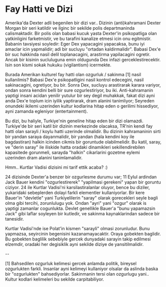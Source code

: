# Fay Hatti ve Dizi

Amerika'da Dexter adli begenilen bir dizi var.. Dizinin (anti)kahramani Dexter Morgan bir seri katildir ve ilginc bir sekilde polis departmaninda calismaktadir. Bir polis olan babasi kucuk yasta Dexter'in psikopatliga olan yatkinligini farketmistir, ve bu tarafini kanalize etmesi icin onu egitmistir. Babanin tavsiyesi soyledir: Eger Dex yapacagini yapacaksa, bunu iyi amaclar icin yapmalidir; adi bir sucluyu "ortadan kaldirmalidir". Babasi Dex'e bir suc hakkinda nasil delil toplanacagini, arastirma yapilacagini ogretir. Ancak bir kisinin sucluluguna emin oldugunda Dex infazi gerceklestirecektir. Isin son kismi sokak hukuku (vigilantism) icermekte.

Burada Amerikan kulturel fay hatti olan ozgurluk / sakinma [1] nasil kullanilmis? Babasi Dex'e psikopatligini nasil kontrol edecegini, nasil sakinacagini, ogretiyor, bu bir. Sonra Dex, sucluyu arastirarak karara variyor, ondan sonra kendini belli bir sure ozgurlestiriyor, bu iki. Anti-kahramanin yaptigi insani acidan yenilir yutulur bir sey degil muhakkak, fakat dizi ayni anda Dex'e toplum icin iyilik yaptirarak, dram alanini tanimliyor; Seyreden onundeki ikilemi uzerinden kultur kodlarina hitap eden o gerilimi hissediyor, ayni zamanda egleniyor (entertainment).

Bu dizi, bu haliyle, Turkiye'nin geneline hitap eden bir dizi olamazdi. Turkiye'de bir seri katil bir dizinin merkezinde olacaksa, TR'nin kendi fay hatti olan sarayli / koylu hatti uzerinde olmalidir. Bu dizinin kahramaninin sirti bir yandan saraya dayanmalidir, bir yandan (hala kendini koy ile bagdastiran) halkin icinden cikmis bir goruntude olabilmelidir. Bu katil, saray, ve "derin saray" ile iliskide hatta oradaki dinamikleri sekillendirebilen kapasitede gorunmeli, sarayda "halkin" cikarlarini gozetme eylemi uzerinden dram alanini tanimlamalidir.

Hmm.. Kurtlar Vadisi dizisini mi tarif ettik acaba? :)

24 dizisinde Dexter'a benzer bir ozgurlesme durumu var; 11 Eylul ardindan Jack Bauer kendini "ozgurlestirerek" "yapilmasi gerekeni" yapan bir goruntu ciziyor. 24 ile Kurtlar Vadisi'ni karsilastiralanlar oluyor, bence bu diziler, yukaridaki sebeplerden dolayi farkli elementler kullaniyorlar. Bir kere Bauer'in "devletle" yani Turkiyelilerin "saray" olarak gorecekleri seyle bagli olma gibi tercihi, zorunlulugu yok. Ondan "ayri" yani "ozgur" olarak is yaptigi zamanlar cogunlukta. Devlet genellikle Bauer'a "bunu yapamazsin Jack" gibi laflar soyleyen bir kutledir, ve sakinma kaynaklarindan sadece bir tanesidir.

Kurtlar Vadisi'nde ise Polat'in kismen "sarayli" olmasi zorunludur. Bunu yapmazsa, seyircinin begenisini kazanamayacaktir. Oraya gobekten baglidir. Bu gobekten baglilik sebebiyle gercek dunyadaki sarayin takip edilmesi elzemdir, oradaki her degisiklik ayni sekilde diziye de yansitilmalidir.

--

[1] Bahsedilen ozgurluk kelimesi gercek anlamda politik, bireysel ozgurlukten farkli. Insanlar ayni kelimeyi kullaniyor olsalar da aslinda baska bir "ozgurlukten" bahsediyorlar. Sakinmanin tersi olan ozgurlugu yani.. Kultur kodlari kelimeleri bu sekilde carpitabiliyor.


